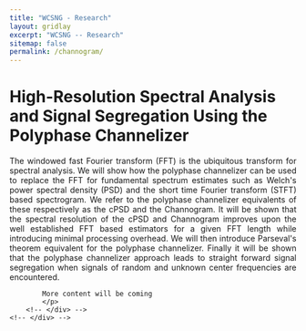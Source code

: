 ```yaml
---
title: "WCSNG - Research"
layout: gridlay
excerpt: "WCSNG -- Research"
sitemap: false
permalink: /channogram/
---
```


# High-Resolution Spectral Analysis and Signal Segregation Using the Polyphase Channelizer
<div class="well">
    <!-- <div class="row"> -->
        <div class="col-sm-13 clearfix">
            <p align="justify">
            The windowed fast Fourier transform (FFT) is the ubiquitous transform for spectral analysis. We will show how the polyphase channelizer can be used to replace the FFT for fundamental spectrum estimates such as Welch's power spectral density (PSD) and the short time Fourier transform (STFT) based spectrogram. We refer to the polyphase channelizer equivalents of these respectively as the cPSD and the Channogram. It will be shown that the spectral resolution of the cPSD and Channogram improves upon the well established FFT based estimators for a given FFT length while introducing minimal processing overhead. We will then introduce Parseval's theorem equivalent for the polyphase channelizer. Finally it will be shown that the polyphase channelizer approach leads to straight forward signal segregation when signals of random and unknown center frequencies are encountered. 

            More content will be coming
            </p>
        <!-- </div> -->
    <!-- </div> -->
</div>